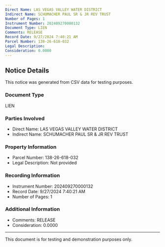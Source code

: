 ```yaml
---
Direct Name: LAS VEGAS VALLEY WATER DISTRICT
Indirect Name: SCHUMACHER PAUL SR & JR REV TRUST
Number of Pages: 1
Instrument Number: 202409270000132
Document Type: LIEN
Comments: RELEASE
Record Date: 9/27/2024 7:40:21 AM
Parcel Number: 138-26-618-032
Legal Description: 
Consideration: 0.0000
---
```


## Notice Details

This notice was generated from CSV data for testing purposes.

### Document Type
LIEN

### Parties Involved
- Direct Name: LAS VEGAS VALLEY WATER DISTRICT
- Indirect Name: SCHUMACHER PAUL SR & JR REV TRUST

### Property Information
- Parcel Number: 138-26-618-032
- Legal Description: Not provided

### Recording Information
- Instrument Number: 202409270000132
- Record Date: 9/27/2024 7:40:21 AM
- Number of Pages: 1

### Additional Information
- Comments: RELEASE
- Consideration: 0.0000

---

This document is for testing and demonstration purposes only.

